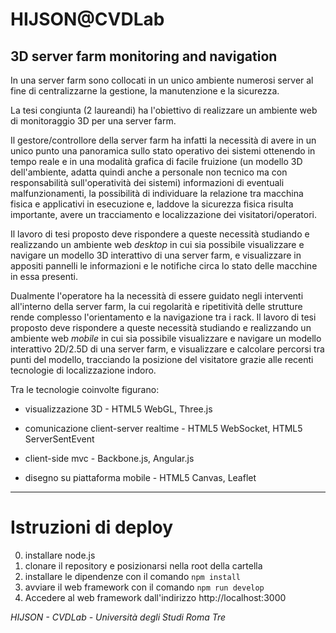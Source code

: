 # HIJSON@CVDLab

## 3D server farm monitoring and navigation
In una server farm sono collocati in un unico ambiente numerosi server al fine di centralizzarne la gestione, la manutenzione e la sicurezza.

La tesi congiunta (2 laureandi) ha l'obiettivo di realizzare un ambiente web di monitoraggio 3D per una server farm.

Il gestore/controllore della server farm ha infatti la necessità di avere in un unico punto una panoramica sullo stato operativo dei sistemi ottenendo in tempo reale e in una modalità grafica di facile fruizione (un modello 3D dell'ambiente, adatta quindi anche a personale non tecnico ma con responsabilità sull'operatività dei sistemi) informazioni di eventuali malfunzionamenti, la possibilità di individuare la relazione tra macchina fisica e applicativi in esecuzione e, laddove la sicurezza fisica risulta importante, avere un tracciamento e localizzazione dei visitatori/operatori.

Il lavoro di tesi proposto deve rispondere a queste necessità studiando e realizzando un ambiente web *desktop* in cui sia possibile visualizzare e navigare un modello 3D interattivo di una server farm, e visualizzare in appositi pannelli le informazioni e le notifiche circa lo stato delle macchine in essa presenti.

Dualmente l'operatore ha la necessità di essere guidato negli interventi all'interno della server farm, la cui regolarità e ripetitività delle strutture rende complesso l'orientamento e la navigazione tra i rack.
Il lavoro di tesi proposto deve rispondere a queste necessità studiando e realizzando un ambiente web *mobile* in cui sia possibile visualizzare e navigare un modello interattivo 2D/2.5D di una server farm, e visualizzare e calcolare percorsi tra punti del modello, tracciando la posizione del visitatore grazie alle recenti tecnologie di localizzazione indoro.

Tra le tecnologie coinvolte figurano:

- visualizzazione 3D - HTML5 WebGL, Three.js

- comunicazione client-server realtime - HTML5 WebSocket, HTML5 ServerSentEvent

- client-side mvc - Backbone.js, Angular.js

- disegno su piattaforma mobile - HTML5 Canvas, Leaflet

***

# Istruzioni di deploy
0. installare node.js
1. clonare il repository e posizionarsi nella root della cartella
2. installare le dipendenze con il comando `npm install`
3. avviare il web framework con il comando `npm run develop`
4. Accedere al web framework dall'indirizzo http://localhost:3000

_HIJSON - CVDLab - Università degli Studi Roma Tre_
